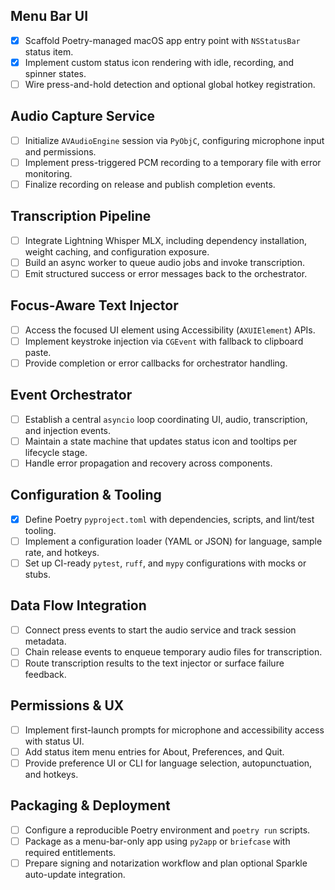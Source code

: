 ## Menu Bar UI
- [x] Scaffold Poetry-managed macOS app entry point with `NSStatusBar` status item.
- [x] Implement custom status icon rendering with idle, recording, and spinner states.
- [ ] Wire press-and-hold detection and optional global hotkey registration.

## Audio Capture Service
- [ ] Initialize `AVAudioEngine` session via `PyObjC`, configuring microphone input and permissions.
- [ ] Implement press-triggered PCM recording to a temporary file with error monitoring.
- [ ] Finalize recording on release and publish completion events.

## Transcription Pipeline
- [ ] Integrate Lightning Whisper MLX, including dependency installation, weight caching, and configuration exposure.
- [ ] Build an async worker to queue audio jobs and invoke transcription.
- [ ] Emit structured success or error messages back to the orchestrator.

## Focus-Aware Text Injector
- [ ] Access the focused UI element using Accessibility (`AXUIElement`) APIs.
- [ ] Implement keystroke injection via `CGEvent` with fallback to clipboard paste.
- [ ] Provide completion or error callbacks for orchestrator handling.

## Event Orchestrator
- [ ] Establish a central `asyncio` loop coordinating UI, audio, transcription, and injection events.
- [ ] Maintain a state machine that updates status icon and tooltips per lifecycle stage.
- [ ] Handle error propagation and recovery across components.

## Configuration & Tooling
- [x] Define Poetry `pyproject.toml` with dependencies, scripts, and lint/test tooling.
- [ ] Implement a configuration loader (YAML or JSON) for language, sample rate, and hotkeys.
- [ ] Set up CI-ready `pytest`, `ruff`, and `mypy` configurations with mocks or stubs.

## Data Flow Integration
- [ ] Connect press events to start the audio service and track session metadata.
- [ ] Chain release events to enqueue temporary audio files for transcription.
- [ ] Route transcription results to the text injector or surface failure feedback.

## Permissions & UX
- [ ] Implement first-launch prompts for microphone and accessibility access with status UI.
- [ ] Add status item menu entries for About, Preferences, and Quit.
- [ ] Provide preference UI or CLI for language selection, autopunctuation, and hotkeys.

## Packaging & Deployment
- [ ] Configure a reproducible Poetry environment and `poetry run` scripts.
- [ ] Package as a menu-bar-only app using `py2app` or `briefcase` with required entitlements.
- [ ] Prepare signing and notarization workflow and plan optional Sparkle auto-update integration.
